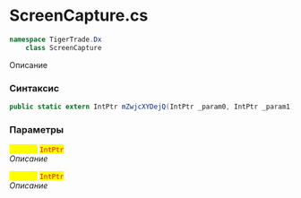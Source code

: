 
# ScreenCapture.cs
```csharp
namespace TigerTrade.Dx  
    class ScreenCapture
```

Описание

### Синтаксис
```csharp
public static extern IntPtr mZwjcXYDejQ(IntPtr _param0, IntPtr _param1)
```

### Параметры  
<mark style="color:yellow;">**`_param0`**</mark> <mark style="color:red;">`IntPtr`</mark>  
 *Описание*  
  
<mark style="color:yellow;">**`_param1`**</mark> <mark style="color:red;">`IntPtr`</mark>  
 *Описание*  
  

                    
                    
